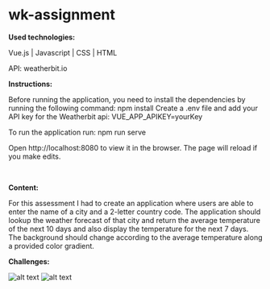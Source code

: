 # wk-assignment

<b>Used technologies:</b>

Vue.js | Javascript | CSS | HTML

API: weatherbit.io 

<b>Instructions:</b>

Before running the application, you need to install the dependencies by running the following command: npm install
Create a .env file and add your API key for the Weatherbit api: VUE_APP_APIKEY=yourKey

To run the application run: npm run serve

Open http://localhost:8080 to view it in the browser. The page will reload if you make edits.

<br/>

<b>Content:</b>

For this assessment I had to create an application where users are able to enter the name of a city and a 2-letter country code. The application should lookup the weather forecast of that city and return the average temperature of the next 10 days and also display the temperature for the next 7 days. The background should change according to the average temperature along a provided color gradient. 

<b>Challenges:</b>

![alt text](https://res.cloudinary.com/dwnm4mxrr/image/upload/v1592917680/screenshots/wk/wk-empty_kpozhe.png)
![alt text](https://res.cloudinary.com/dwnm4mxrr/image/upload/v1592917680/screenshots/wk/wk-citySelected_ruxuno.png)

